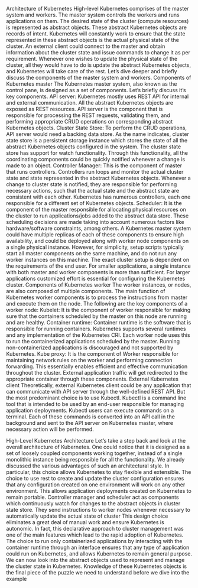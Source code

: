 Architecture of Kubernetes
High-level Kubernetes comprises of the master system and workers. The master system controls the workers and runs applications on them. The desired state of the cluster (compute resources) is represented as abstract objects. These abstract Kubernetes objects are records of intent. Kubernetes will constantly work to ensure that the state represented in these abstract objects is the actual physical state of the cluster. An external client could connect to the master and obtain information about the cluster state and issue commands to change it as per requirement.
Whenever one wishes to update the physical state of the cluster, all they would have to do is update the abstract Kubernetes objects, and Kubernetes will take care of the rest. Let’s dive deeper and briefly discuss the components of the master system and workers.
Components of Kubernetes master
The Kubernetes master system, also known as the control pane, is designed as a set of components. Let’s briefly discuss it’s key components.
API server: Kubernetes mostly uses REST API for internal and external communication. All the abstract Kubernetes objects are exposed as REST resources. API server is the component that is responsible for processing the REST requests, validating them, and performing appropriate CRUD operations on corresponding abstract Kubernetes objects.
Cluster State Store: To perform the CRUD operations, API server would need a backing data store. As the name indicates, cluster state store is a persistent storage instance which stores the state of all the abstract Kubernetes objects configured in the system. The cluster state store has support for watch functionality. Through this functionality, all the coordinating components could be quickly notified whenever a change is made to an object.
Controller Manager: This is the component of master that runs controllers. Controllers run loops and monitor the actual cluster state and state represented in the abstract Kubernetes objects. Whenever a change to cluster state is notified, they are responsible for performing necessary actions, such that the actual state and the abstract state are consistent with each other. Kubernetes has numerous controllers, each one responsible for a different set of Kubernetes objects.
Scheduler: It is the component of the master responsible for allocating physical resources on the cluster to run applications/jobs added to the abstract data store. These scheduling decisions are made taking into account numerous factors like hardware/software constraints, among others.
A Kubernetes master system could have multiple replicas of each of these components to ensure high availability, and could be deployed along with worker node components on a single physical instance. However, for simplicity, setup scripts typically start all master components on the same machine, and do not run any worker instances on this machine.
The exact cluster setup is dependent on the requirements of the end user. For smaller applications, a single instance with both master and worker components is more than sufficient. For larger applications customized effort is essential for configuring the Kubernetes cluster.
Components of Kubernetes worker
The worker instances, or nodes, are also composed of multiple components. The main function of Kubernetes worker components is to process the instructions from master and execute them on the node. The following are the key components of a worker node:
Kubelet: It is the component of worker responsible for making sure that the containers scheduled by the master on this node are running and are healthy.
Container runtime: Container runtime is the software that is responsible for running containers. Kubernetes supports several runtimes and any implementation of the Kubernetes CRI. Each worker node uses this to run the containerized applications scheduled by the master. Running non-containerized applications is discouraged and not supported by Kubernetes.
Kube proxy: It is the component of Worker responsible for maintaining network rules on the worker and performing connection forwarding. This essentially enables efficient and effective communication throughout the cluster. External application traffic will get redirected to the appropriate container through these components.
External Kubernetes client
Theoretically, external Kubernetes client could be any application that can communicate with API server through the well-defined REST API. But the most predominant choice is to use Kubectl.
Kubectl is a command line tool that is intended to be used by an end-user responsible for managing application deployments. Kubectl users can execute commands on a terminal. Each of these commands is converted into an API call in the background and sent to the API server on Kubernetes master, where necessary action will be performed.

High-Level Kubernetes Architecture
Let’s take a step back and look at the overall architecture of Kubernetes. One could notice that it is designed as a set of loosely coupled components working together, instead of a single monolithic instance being responsible for all the functionality. We already discussed the various advantages of such an architectural style. In particular, this choice allows Kubernetes to stay flexible and extensible.
The choice to use rest to create and update the cluster configuration ensures that any configuration created on one environment will work on any other environment. This allows application deployments created on Kubernetes to remain portable.
Controller manager and scheduler act as components which continuously watch for changes to the abstract objects in cluster state store. They send instructions to worker nodes whenever necessary to automatically update the actual state of cluster This design choice eliminates a great deal of manual work and ensure Kubernetes is autonomic. In fact, this declarative approach to cluster management was one of the main features which lead to the rapid adoption of Kubernetes.
The choice to run only containerized applications by interacting with the container runtime through an interface ensures that any type of application could run on Kubernetes, and allows Kubernetes to remain general purpose.
We can now look into the abstract objects used to represent and manage the cluster state in Kubernetes. Knowledge of these Kubernetes objects is the final piece of the puzzle we need to understand before we dive into the example
